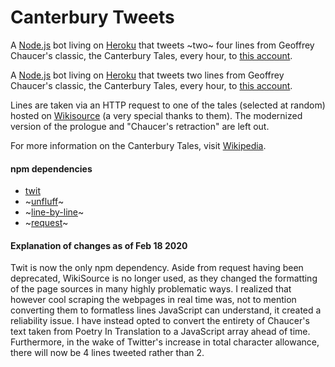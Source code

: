 # Canterbury Tweets

A [Node.js](https://github.com/nodejs/node) bot living on [Heroku](http://heroku.com) that tweets ~two~ four lines from Geoffrey Chaucer's classic, the Canterbury Tales, every hour, to [this account](http://twitter.com/canterburytwts).

A [Node.js](https://github.com/nodejs/node) bot living on [Heroku](http://heroku.com) that tweets two lines from Geoffrey Chaucer's classic, the Canterbury Tales, every hour, to [this account](http://twitter.com/canterburytwts).

Lines are taken via an HTTP request to one of the tales (selected at random) hosted on [Wikisource](https://en.wikisource.org/wiki/The_Canterbury_Tales) (a very special thanks to them). The modernized version of the prologue and "Chaucer's retraction" are left out.

For more information on the Canterbury Tales, visit [Wikipedia](https://en.wikipedia.org/wiki/Canterbury_tales).

#### npm dependencies
* [twit](https://github.com/ttezel/twit)
* ~[unfluff](https://github.com/ageitgey/node-unfluff)~
* ~[line-by-line](https://github.com/Osterjour/line-by-line)~
* ~[request](https://github.com/request/request)~

#### Explanation of changes as of Feb 18 2020
Twit is now the only npm dependency. Aside from request having been deprecated, WikiSource is no longer used, as they changed the formatting of the page sources in many highly problematic ways. I realized that however cool scraping the webpages in real time was, not to mention converting them to formatless lines JavaScript can understand, it created a reliability issue. I have instead opted to convert the entirety of Chaucer's text taken from Poetry In Translation to a JavaScript array ahead of time. Furthermore, in the wake of Twitter's increase in total character allowance, there will now be 4 lines tweeted rather than 2.

